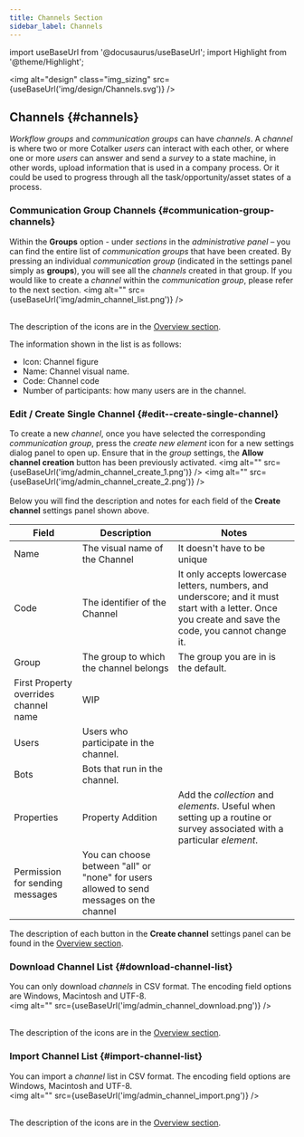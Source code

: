 ```yaml
---
title: Channels Section
sidebar_label: Channels
---
```

import useBaseUrl from '@docusaurus/useBaseUrl';
import Highlight from '@theme/Highlight';

<img alt="design" class="img_sizing" src={useBaseUrl('img/design/Channels.svg')} />

## Channels {#channels}
_Workflow groups_ and _communication groups_ can have _channels_. A _channel_ is where two or more Cotalker _users_ can interact with each other, or where one or more _users_ can answer and send a _survey_ to a state machine, in other words, upload information that is used in a company process. Or it could be used to progress through all the task/opportunity/asset states of a process.

<!-- TODO add reference to workgroup channels -->

### Communication Group Channels {#communication-group-channels}
Within the **Groups** option - under _sections_ in the _administrative panel_ – you can find the entire list of _communication groups_ that have been created. By pressing an individual _communication group_ (indicated in the settings panel simply as **groups**), you will see all the _channels_ created in that group. If you would like to create a _channel_ within the _communication group_, please refer to the next section.
<img alt="" src={useBaseUrl('img/admin_channel_list.png')} />
<br/><br/>

The description of the icons are in the [Overview section](admin_overview).

The information shown in the list is as follows:
- Icon: Channel figure
- Name: Channel visual name.
- Code: Channel code
- Number of participants: how many users are in the channel.


### Edit / Create Single Channel {#edit--create-single-channel}
To create a new _channel_, once you have selected the corresponding _communication group_, press the _create new element_ icon for a new settings dialog panel to open up. Ensure that in the _group_ settings, the **Allow channel creation** button has been previously activated.
<img alt="" src={useBaseUrl('img/admin_channel_create_1.png')}  />
<img alt="" src={useBaseUrl('img/admin_channel_create_2.png')} />
<br />
<br />
Below you will find the description and notes for each field of the **Create channel** settings panel shown above.

| Field | Description | Notes |
| ---- | ----------- | ----- |
| Name | The visual name of the Channel | It doesn't have to be unique|
| Code | The identifier of the Channel | It only accepts lowercase letters, numbers, and underscore; and it must start with a letter. Once you create and save the code, you cannot change it.|
| Group | The group to which the channel belongs | The group you are in is the default. |
| First Property overrides channel name | WIP |  |
| Users | Users who participate in the channel. |  |
| Bots | Bots that run in the channel. |  |
| Properties | Property Addition | Add the _collection_ and _elements_. Useful when setting up a routine or survey associated with a particular _element_. |
| Permission for sending messages | You can choose between "all" or "none" for users allowed to send messages on the channel |  |


The description of each button in the **Create channel** settings panel can be found in the [Overview section](admin_overview).

### Download Channel List {#download-channel-list}
You can only download _channels_ in CSV format. The encoding field options are Windows, Macintosh and UTF-8.
<br />
<img alt="" src={useBaseUrl('img/admin_channel_download.png')} />
<br />
<br />

The description of the icons are in the [Overview section](admin_overview).

### Import Channel List {#import-channel-list}
You can import a _channel_ list in CSV format. The encoding field options are Windows, Macintosh and UTF-8.
<br />
<img alt="" src={useBaseUrl('img/admin_channel_import.png')} />
<br />
<br />

The description of the icons are in the [Overview section](admin_overview).
